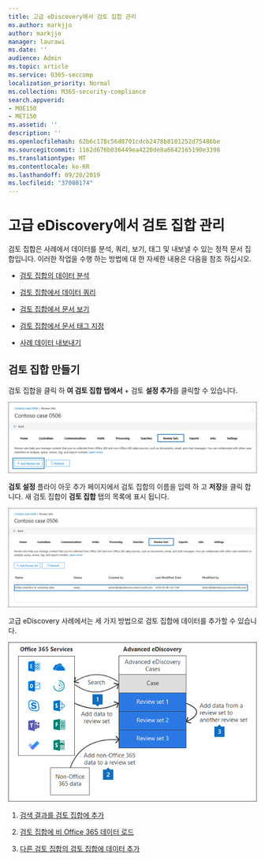 ```yaml
---
title: 고급 eDiscovery에서 검토 집합 관리
ms.author: markjjo
author: markjjo
manager: laurawi
ms.date: ''
audience: Admin
ms.topic: article
ms.service: O365-seccomp
localization_priority: Normal
ms.collection: M365-security-compliance
search.appverid:
- MOE150
- MET150
ms.assetid: ''
description: ''
ms.openlocfilehash: 62b6c178c56d8701cdcb2478b8101252d75486be
ms.sourcegitcommit: 1162d676b036449ea4220de8a6642165190e3398
ms.translationtype: MT
ms.contentlocale: ko-KR
ms.lasthandoff: 09/20/2019
ms.locfileid: "37088174"
---
```

# <a name="manage-review-sets-in-advanced-ediscovery"></a>고급 eDiscovery에서 검토 집합 관리

검토 집합은 사례에서 데이터를 분석, 쿼리, 보기, 태그 및 내보낼 수 있는 정적 문서 집합입니다. 이러한 작업을 수행 하는 방법에 대 한 자세한 내용은 다음을 참조 하십시오.

- [검토 집합의 데이터 분석](analyzing-data-in-review-set.md)

- [검토 집합에서 데이터 쿼리](review-set-search.md)

- [검토 집합에서 문서 보기](view-documents-in-review-set.md)

- [검토 집합에서 문서 태그 지정](tagging-documents.md)

- [사례 데이터 내보내기](exporting-data-ediscover20.md)

## <a name="create-a-review-set"></a>검토 집합 만들기

검토 집합을 클릭 하 **여 검토 집합 탭에서** + 검토 **설정 추가**를 클릭할 수 있습니다.

![검토 설정 추가](media/f45c51d9-585d-47d1-b7fb-0288715e0b6a.png)

**검토 설정** 플라이 아웃 추가 페이지에서 검토 집합의 이름을 입력 하 고 **저장**을 클릭 합니다. 새 검토 집합이 **검토 집합** 탭의 목록에 표시 됩니다.

![검토 설정 탭에 나열 된 새 검토 집합](media/AeDnewreviewset.png)

고급 eDiscovery 사례에서는 세 가지 방법으로 검토 집합에 데이터를 추가할 수 있습니다.

![검토 집합에 추가 하는 세 가지 방법](media/1f1f4efd-c03b-4255-bc3d-df358e56549c.png)

1. [검색 결과를 검토 집합에 추가](add-data-to-review-set.md)

2. [검토 집합에 비 Office 365 데이터 로드](load-non-office365-data.md)

3. [다른 검토 집합의 검토 집합에 데이터 추가](add-data-to-review-set-from-another-review-set.md)
